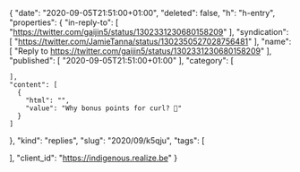 {
  "date": "2020-09-05T21:51:00+01:00",
  "deleted": false,
  "h": "h-entry",
  "properties": {
    "in-reply-to": [
      "https://twitter.com/gaijin5/status/1302331230680158209"
    ],
    "syndication": [
      "https://twitter.com/JamieTanna/status/1302350527028756481"
    ],
    "name": [
      "Reply to https://twitter.com/gaijin5/status/1302331230680158209"
    ],
    "published": [
      "2020-09-05T21:51:00+01:00"
    ],
    "category": [

    ],
    "content": [
      {
        "html": "",
        "value": "Why bonus points for curl? 🤔"
      }
    ]
  },
  "kind": "replies",
  "slug": "2020/09/k5qju",
  "tags": [

  ],
  "client_id": "https://indigenous.realize.be"
}
